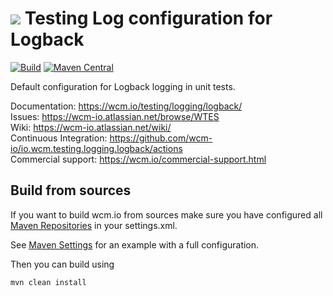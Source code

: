 <img src="https://wcm.io/images/favicon-16@2x.png"/> Testing Log configuration for Logback
======
[![Build](https://github.com/wcm-io/io.wcm.testing.logging.logback/workflows/Build/badge.svg?branch=develop)](https://github.com/wcm-io/io.wcm.testing.logging.logback/actions?query=workflow%3ABuild+branch%3Adevelop)
[![Maven Central](https://maven-badges.herokuapp.com/maven-central/io.wcm/io.wcm.testing.logging.logback/badge.svg)](https://maven-badges.herokuapp.com/maven-central/io.wcm/io.wcm.testing.logging.logback)

Default configuration for Logback logging in unit tests.

Documentation: https://wcm.io/testing/logging/logback/<br/>
Issues: https://wcm-io.atlassian.net/browse/WTES<br/>
Wiki: https://wcm-io.atlassian.net/wiki/<br/>
Continuous Integration: https://github.com/wcm-io/io.wcm.testing.logging.logback/actions<br/>
Commercial support: https://wcm.io/commercial-support.html


## Build from sources

If you want to build wcm.io from sources make sure you have configured all [Maven Repositories](https://wcm.io/maven.html) in your settings.xml.

See [Maven Settings](https://github.com/wcm-io/io.wcm.testing.logging.logback/blob/develop/.maven-settings.xml) for an example with a full configuration.

Then you can build using

```
mvn clean install
```
